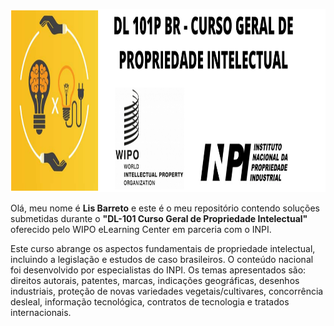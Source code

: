 <p align="center">
  <img width="1000" height="293" src="https://github.com/lis-r-barreto/DL101-curso-geral-de-propriedade-intelectual/blob/master/WIPO-DL101.png">
</p>


Olá, meu nome é <b>Lis Barreto</b> e este é o meu repositório contendo soluções submetidas durante o <b>"DL-101 Curso Geral de Propriedade Intelectual"</b>  oferecido pelo WIPO eLearning Center em parceria com o INPI.


Este curso abrange os aspectos fundamentais de propriedade intelectual, incluindo a legislação e estudos de caso brasileiros. O conteúdo nacional foi desenvolvido por especialistas do INPI. Os temas apresentados são: direitos autorais, patentes, marcas, indicações geográficas, desenhos industriais, proteção de novas variedades vegetais/cultivares, concorrência desleal, informação tecnológica, contratos de tecnologia e tratados internacionais.
